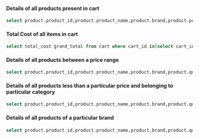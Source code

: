 #### Details of all products present in cart

```sql
select product.product_id,product.product_name,product.brand,product.price,category.category_name,cart_item.quantity,product.price*cart_item.quantity total from product,cart_item,category where product.product_id=cart_item.product_id and product.category_id=category.category_id and product.product_id in(select product_id from cart_item where (cart_id in (select cart_id from customer where username = 'user-input')));
```

#### Total Cost of all items in cart 

```sql
select total_cost grand_total from cart where cart_id in(select cart_id from customer where username = 'user-input');
```

#### Details of all products between a price range

```sql	
select product.product_id,product.product_name,product.brand,product.quantity,product.price,category.category_name from product,category where product.category_id=category.category_id and product.price between user-input_1 and user-input_2;
```

#### Details of all products less than a particular price and belonging to particular category

```sql
select product.product_id,product.product_name,product.brand,product.quantity,product.price,category.category_name from product,category where product.category_id=category.category_id and product.price<user-input_1 and category.category_name='user-input_2';
```

#### Details of all products of a particular brand

```sql
select product.product_id,product.product_name,product.brand,product.quantity,product.price,category.category_name from Product,category where product.category_id=category.category_id and brand='user-input';
```
